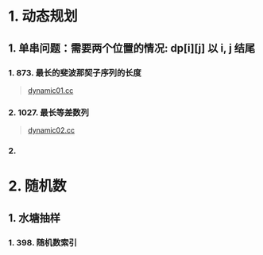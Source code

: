 # 1. 动态规划

## 1. 单串问题：需要两个位置的情况: dp[i][j] 以 i, j 结尾

### 1. 873. 最长的斐波那契子序列的长度

> [dynamic01.cc](./dynamic/dynamic01.cc)

### 2. 1027. 最长等差数列

> [dynamic02.cc](./dynamic/dynamic01.cc)

### 2. 


# 2. 随机数

## 1. 水塘抽样

### 1. 398. 随机数索引